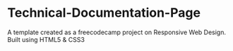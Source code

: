 # Technical-Documentation-Page
A template created as a freecodecamp project on Responsive Web Design. Built using HTML5 &amp; CSS3
